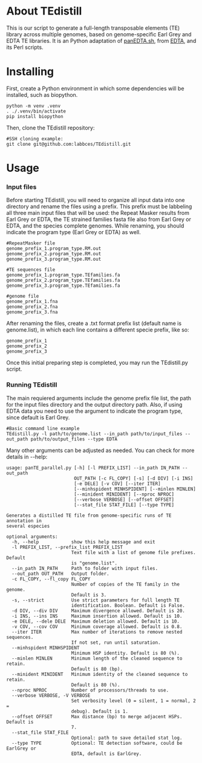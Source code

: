 # About TEdistill

This is our script to generate a full-length transposable elements (TE) library across multiple genomes, based on genome-specific Earl Grey and EDTA TE libraries. It is an Python adaptation of [panEDTA.sh](https://github.com/oushujun/EDTA/blob/master/panEDTA.sh), from [EDTA](https://github.com/oushujun/EDTA/), and its Perl scripts.

# Installing

First, create a Python environment in which some dependencies will be installed, such as biopython.

```
python -m venv .venv
. ./.venv/bin/activate 
pip install biopython
```

Then, clone the TEdistill repository:

```
#SSH cloning example:
git clone git@github.com:labbces/TEdistill.git
```

# Usage

### Input files
Before starting TEdistill, you will need to organize all input data into one directory and rename the files using a prefix. This prefix must be labbeling all three main input files that will be used: the Repeat Masker results from Earl Grey or EDTA, the TE strained families fasta file also from Earl Grey or EDTA, and the species complete genomes. While renaming, you should indicate the program type (Earl Grey or EDTA) as well.

```
#RepeatMasker file
genome_prefix_1.program_type.RM.out
genome_prefix_2.program_type.RM.out
genome_prefix_3.program_type.RM.out

#TE sequences file
genome_prefix_1.program_type.TEfamilies.fa
genome_prefix_2.program_type.TEfamilies.fa
genome_prefix_3.program_type.TEfamilies.fa

#genome file
genome_prefix_1.fna
genome_prefix_2.fna
genome_prefix_3.fna
```

After renaming the files, create a .txt format prefix list (default name is genome.list), in which each line contains a different specie prefix, like so:

```
genome_prefix_1
genome_prefix_2
genome_prefix_3
```

Once this initial preparing step is completed, you may run the TEdistill.py script.


### Running TEdistill
The main requiered arguments include the genome prefix file list, the path for the input files directory and the output directory path. Also, if using EDTA data you need to use the argument to indicate the program type, since default is Earl Grey.
```
#Basic command line example
TEdistill.py -l path/to/genome.list --in_path path/to/input_files --out_path path/to/output_files --type EDTA
```

Many other arguments can be adjusted as needed. You can check for more details in --help:
```
usage: panTE_parallel.py [-h] [-l PREFIX_LIST] --in_path IN_PATH --out_path
                         OUT_PATH [-c FL_COPY] [-s] [-d DIV] [-i INS]
                         [-e DELE] [-v COV] [--iter ITER]
                         [--minhspident MINHSPIDENT] [--minlen MINLEN]
                         [--minident MINIDENT] [--nproc NPROC]
                         [--verbose VERBOSE] [--offset OFFSET]
                         [--stat_file STAT_FILE] [--type TYPE]

Generates a distilled TE file from genome-specific runs of TE annotation in
several especies

optional arguments:
  -h, --help            show this help message and exit
  -l PREFIX_LIST, --prefix_list PREFIX_LIST
                        Text file with a list of genome file prefixes. Default
                        is "genome.list".
  --in_path IN_PATH     Path to folder with input files.
  --out_path OUT_PATH   Output folder.
  -c FL_COPY, --fl_copy FL_COPY
                        Number of copies of the TE family in the genome.
                        Default is 3.
  -s, --strict          Use strict parameters for full length TE
                        identification. Boolean. Default is False.
  -d DIV, --div DIV     Maximum divergence allowed. Default is 20.
  -i INS, --ins INS     Maximum insertion allowed. Default is 10.
  -e DELE, --dele DELE  Maximum deletion allowed. Default is 10.
  -v COV, --cov COV     Minimum coverage allowed. Default is 0.8.
  --iter ITER           Max number of iterations to remove nested sequences.
                        If not set, run until saturation.
  --minhspident MINHSPIDENT
                        Minimum HSP identity. Default is 80 (%).
  --minlen MINLEN       Minimum length of the cleaned sequence to retain.
                        Default is 80 (bp).
  --minident MINIDENT   Minimum identity of the cleaned sequence to retain.
                        Default is 80 (%).
  --nproc NPROC         Number of processors/threads to use.
  --verbose VERBOSE, -V VERBOSE
                        Set verbosity level (0 = silent, 1 = normal, 2 =
                        debug). Default is 1.
  --offset OFFSET       Max distance (bp) to merge adjacent HSPs. Default is
                        7.
  --stat_file STAT_FILE
                        Optional: path to save detailed stat log.
  --type TYPE           Optional: TE detection software, could be EarlGrey or
                        EDTA, default is EarlGrey.
```
